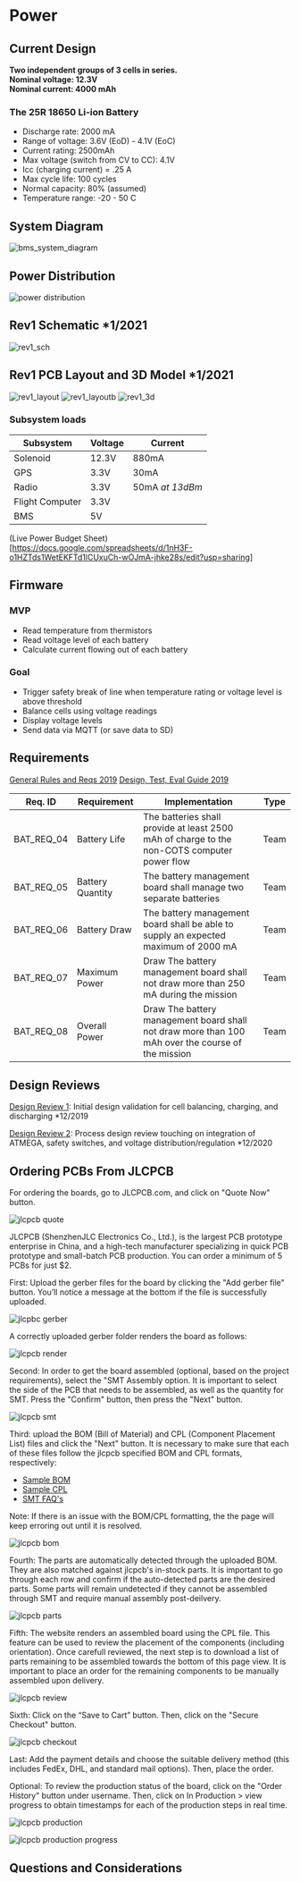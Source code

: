 # Power

## Current Design 
**Two independent groups of 3 cells in series.** <br>
**Nominal voltage: 12.3V**  <br>
**Nominal current: 4000 mAh** <br>

### The 25R 18650 Li-ion Battery
- Discharge rate: 2000 mA
- Range of voltage: 3.6V (EoD) - 4.1V (EoC)
- Current rating: 2500mAh
- Max voltage (switch from CV to CC):  4.1V
- Icc (charging current) = .25 A 
- Max cycle life: 100 cycles  
- Normal capacity: 80% (assumed) 
- Temperature range: -20 - 50 C

## System Diagram 
![bms_system_diagram](./img/powersysdiagram.png)

## Power Distribution
![power distribution](./img/power_distribution.jpg)

## Rev1 Schematic *1/2021
![rev1_sch](./img/sch.png)

## Rev1 PCB Layout and 3D Model *1/2021
![rev1_layout](./img/layoutf.png) ![rev1_layoutb](./img/layoutb.png)
![rev1_3d](./img/3d.png)

### Subsystem loads 
| Subsystem | Voltage | Current |
|-----------|---------|---------|
| Solenoid  |  12.3V  |  880mA  |
|    GPS    |  3.3V   |  30mA   |  
|   Radio   |  3.3V   |  50mA *at 13dBm* |
| Flight Computer | 3.3V | |
| BMS | 5V | |

(Live Power Budget Sheet)[https://docs.google.com/spreadsheets/d/1nH3F-o1HZTds1WetEKFTd1lCUxuCh-wOJmA-jhke28s/edit?usp=sharing]

## Firmware 
### MVP
- Read temperature from thermistors 
- Read voltage level of each battery 
- Calculate current flowing out of each battery 

### Goal 
- Trigger safety break of line when temperature rating or voltage level is above threshold 
- Balance cells using voltage readings 
- Display voltage levels 
- Send data via MQTT (or save data to SD)

## Requirements 
[General Rules and Reqs 2019](http://www.soundingrocket.org/uploads/9/0/6/4/9064598/sa_cup_irec_rules___requirements_document_20191118__rev_d_final_.pdf)
[Design, Test, Eval Guide 2019](http://www.soundingrocket.org/uploads/9/0/6/4/9064598/sa_cup_irec-design_test___evaluation_guide_20191118__rev_c_final_.pdf)
 
| Req. ID   | Requirement | Implementation | Type |
|-----------|-------------|----------------|------|
|BAT_REQ_04 | Battery Life | The batteries shall provide at least 2500 mAh of charge to the non-COTS computer power flow | Team |
|BAT_REQ_05 | Battery Quantity | The battery management board shall manage two separate batteries | Team |
|BAT_REQ_06	| Battery Draw | The battery management board shall be able to supply an expected maximum of 2000 mA | Team |
|BAT_REQ_07	| Maximum Power | Draw	The battery management board shall not draw more than 250 mA during the mission| Team|
|BAT_REQ_08	| Overall Power | Draw	The battery management board shall not draw more than 100 mAh over the course of the mission |Team|


## Design Reviews 

[Design Review 1](https://docs.google.com/presentation/d/1L4w887s7x08WpU703jKznQMGognrjYOtB8_F7KaSsSU/edit?usp=sharing): Initial design validation for cell balancing, charging, and discharging *12/2019

[Design Review 2](https://docs.google.com/presentation/d/1s-o9i7a22b9S89c6PrSgXXXy9AWuLc9d6yVl3I3lAEo/edit#slide=id.gacddbe3730_0_0): Process design review touching on integration of ATMEGA, safety switches, and voltage distribution/regulation *12/2020

## Ordering PCBs From JLCPCB

For ordering the boards, go to JLCPCB.com, and click on "Quote Now" button.

![jlcpcb quote](./img/jlcpcb-quote.PNG)

JLCPCB (ShenzhenJLC Electronics Co., Ltd.), is the largest PCB prototype enterprise in China, and a high-tech manufacturer specializing in quick PCB prototype and small-batch PCB production. You can order a minimum of 5 PCBs for just $2.

First: Upload the gerber files for the board by clicking the "Add gerber file" button. You’ll notice a message at the bottom if the file is successfully uploaded.

![jlcpbc gerber](./img/jlcpcb-gerber.PNG)

A correctly uploaded gerber folder renders the board as follows:

![jlcpcb render](./img/jlcpcb-gerber-render.PNG)

Second: In order to get the board assembled (optional, based on the project requirements), select the "SMT Assembly option. It is important to select the side of the PCB that needs to be assembled, as well as the quantity for SMT. Press the "Confirm" button, then press the "Next" button.

![jlcpcb smt](./img/jlcpcb-smt-option.PNG)

Third: upload the BOM (Bill of Material) and CPL (Component Placement List) files and click the "Next" button. It is necessary to make sure that each of these files follow the jlcpcb specified BOM and CPL formats, respectively:
* [Sample BOM](https://jlcpcb.com//video/JLCSMT_Sample_BOM1.xlsx?_ga=2.42560357.1905056644.1612161700-100444678.1610257845)
* [Sample CPL](https://jlcpcb.com//video/JLCSMT_Sample_CPL1.xlsx?_ga=2.42560357.1905056644.1612161700-100444678.1610257845)
* [SMT FAQ's](https://support.jlcpcb.com/category/78-smt-assembly?_ga=2.42560357.1905056644.1612161700-100444678.1610257845)

Note: If there is an issue with the BOM/CPL formatting, the the page will keep erroring out until it is resolved.

![jlcpcb bom](./img/jlcpcb-bom-cpl.PNG)

Fourth: The parts are automatically detected through the uploaded BOM. They are also matched against jlcpcb's in-stock parts. It is important to go through each row and confirm if the auto-detected parts are the desired parts. Some parts will remain undetected if they cannot be assembled through SMT and require manual assembly post-deilvery.

![jlcpcb parts](./img/jlcpcb-smt-part-selection.PNG)

Fifth: The website renders an assembled board using the CPL file. This feature can be used to review the placement of the components (including orientation). Once carefull reviewed, the next step is to download a list of parts remaining to be assembled towards the bottom of this page view. It is important to place an order for the remaining components to be manually assembled upon delivery. 

![jlcpcb review](./img/jlcpcb-review-part-placement.PNG)

Sixth: Click on the “Save to Cart” button. Then, click on the "Secure Checkout" button. 

![jlcpcb checkout](./img/jlcpcb-checkout.PNG)

Last: Add the payment details and choose the suitable delivery method (this includes FedEx, DHL, and standard mail options). Then, place the order.

Optional: To review the production status of the board, click on the "Order History" button under username. Then, click on In Production > view progress to obtain timestamps for each of the production steps in real time. 

![jlcpcb production](./img/jlcpcb-order-history.PNG)

![jlcpcb production progress](./img/jlcpcb-production-progress.PNG)

## Questions and Considerations 
